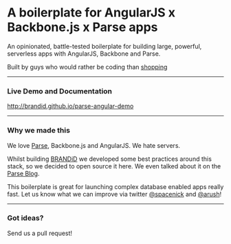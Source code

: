 # A boilerplate for AngularJS x Backbone.js x Parse apps


An opinionated, battle-tested boilerplate for building large, powerful, serverless apps with AngularJS, Backbone and Parse.

Built by guys who would rather be coding than [shopping](http://www.getbrandid.com)

------

### Live Demo and Documentation


<http://brandid.github.io/parse-angular-demo>


------

### Why we made this


We love [Parse](http://parse.com), Backbone.js and AngularJS. We hate servers.

Whilst building [BRANDiD](http://www.getbrandid.com) we developed some best practices around this stack, so we decided to open source it here. We even talked about it on the [Parse Blog](http://blog.parse.com).

This boilerplate is great for launching complex database enabled apps really fast. Let us know what we can improve via twitter [@spacenick](http://www.twitter.com/spacenick) and [@arush](http://www.twitter.com/arush)!

------


### Got ideas?



Send us a pull request!

